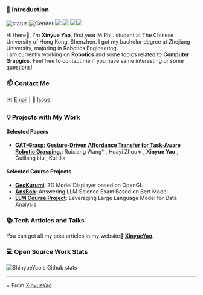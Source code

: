 ### 👋 Introduction

![status](https://img.shields.io/badge/status-up-brightgreen) ![Gender](https://img.shields.io/badge/gender-%F0%9F%A4%B5-lightgrey) ![](https://img.shields.io/badge/Relationship-Single-red) ![](https://img.shields.io/static/v1?label=wechat&message=Y70601202&color=7BB32E&logo=wechat) ![](https://visitor-badge.glitch.me/badge?page_id=github.com/lizheming)![](https://visitor-badge.laobi.icu/badge?page_id=shinyueyao)

Hi there👋, I'm **Xinyue Yao**, first year M.Phil. student at The Chinese University of Hong Kong, Shenzhen. I got my bachelor degree at Zhejiang University, majoring in Robotics Engineering.  
I am currently working on **Robotics** and some topics related to **Computer Grapgics**. Feel free to contact me if you have same interesting or some questions!

### 📫 Contact Me

 ✉️ [Email](mailto:xinyue_yao@outlook.com) | 💬 [Issue](https://github.com/ShinyueYao/ShinyueYao/issues/me) 

### 💡 Projects with My Work
#### Selected Papers

- [**GAT-Grasp: Gesture-Driven Affordance Transfer for Task-Aware Robotic Grasping.**](https://arxiv.org/pdf/2503.06227):  Ruixiang Wang*
, Huayi Zhou∗
, **Xinyue Yao**
, Guiliang Liu
, Kui Jia

#### Selected Course Projects
- [**GeoKurumi**](https://github.com/ShinyueYao/GeoKurumi): 3D Model Displayer based on OpenGL
- [**AnsBob**](https://github.com/ShinyueYao/AnsBob): Answering LLM Science Exam Based on Bert Model
- [**LLM Course Project**](https://github.com/ShinyueYao/ZJU_LLM_Project): Leveraging Large Language Model for Data Analysis
### 📚 Tech Articles and Talks 

You can get all my post articles in my website📝 [**XinyueYao**](https://shinyueyao.github.io/). 
 
### 💻 Open Source Work Stats


![ShinyueYao's Github stats](https://github-readme-stats.vercel.app/api?username=ShinyueYao&show_icons=true)



---
⭐️ From [XinyueYao](https://github.com/ShinyueYao)

<!---
ShinyueYao/ShinyueYao is a ✨ special ✨ repository because its `README.md` (this file) appears on your GitHub profile.
You can click the Preview link to take a look at your changes.
--->
